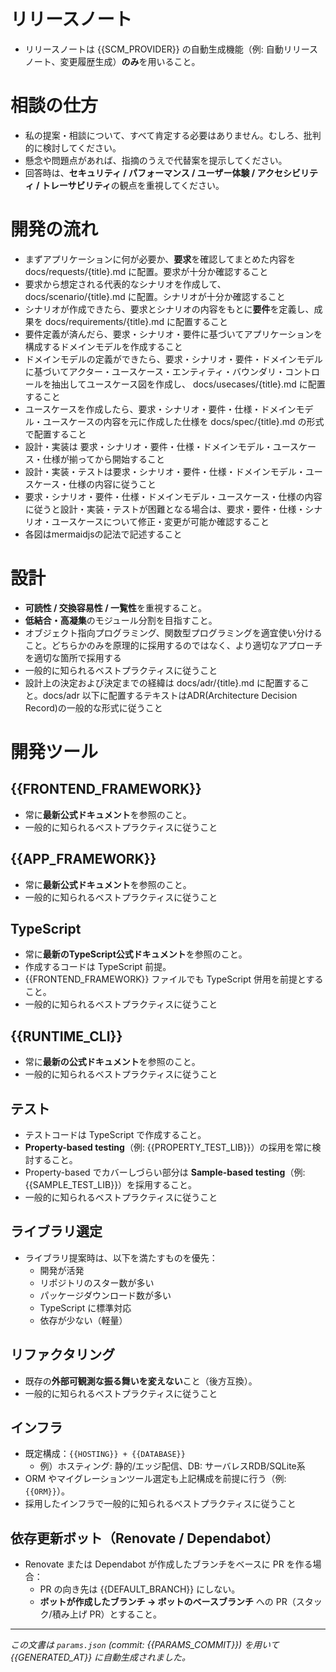 # リリースノート
- リリースノートは {{SCM_PROVIDER}} の自動生成機能（例: 自動リリースノート、変更履歴生成）**のみ**を用いること。

# 相談の仕方
- 私の提案・相談について、すべて肯定する必要はありません。むしろ、批判的に検討してください。
- 懸念や問題点があれば、指摘のうえで代替案を提示してください。
- 回答時は、**セキュリティ / パフォーマンス / ユーザー体験 / アクセシビリティ / トレーサビリティ**の観点を重視してください。

# 開発の流れ
- まずアプリケーションに何が必要か、**要求**を確認してまとめた内容を docs/requests/{title}.md に配置。要求が十分か確認すること
- 要求から想定される代表的なシナリオを作成して、 docs/scenario/{title}.md に配置。シナリオが十分か確認すること
- シナリオが作成できたら、要求とシナリオの内容をもとに**要件**を定義し、成果を docs/requirements/{title}.md に配置すること
- 要件定義が済んだら、要求・シナリオ・要件に基づいてアプリケーションを構成するドメインモデルを作成すること
- ドメインモデルの定義ができたら、要求・シナリオ・要件・ドメインモデルに基づいてアクター・ユースケース・エンティティ・バウンダリ・コントロールを抽出してユースケース図を作成し、 docs/usecases/{title}.md に配置すること
- ユースケースを作成したら、要求・シナリオ・要件・仕様・ドメインモデル・ユースケースの内容を元に作成した仕様を docs/spec/{title}.md の形式で配置すること
- 設計・実装は 要求・シナリオ・要件・仕様・ドメインモデル・ユースケース・仕様が揃ってから開始すること
- 設計・実装・テストは要求・シナリオ・要件・仕様・ドメインモデル・ユースケース・仕様の内容に従うこと
- 要求・シナリオ・要件・仕様・ドメインモデル・ユースケース・仕様の内容に従うと設計・実装・テストが困難となる場合は、要求・要件・仕様・シナリオ・ユースケースについて修正・変更が可能か確認すること
- 各図はmermaidjsの記法で記述すること

# 設計
- **可読性 / 交換容易性 / 一覧性**を重視すること。
- **低結合・高凝集**のモジュール分割を目指すこと。
- オブジェクト指向プログラミング、関数型プログラミングを適宜使い分けること。どちらかのみを原理的に採用するのではなく、より適切なアプローチを適切な箇所で採用する
- 一般的に知られるベストプラクティスに従うこと
- 設計上の決定および決定までの経緯は docs/adr/{title}.md に配置すること。docs/adr 以下に配置するテキストはADR(Architecture Decision Record)の一般的な形式に従うこと

# 開発ツール
## {{FRONTEND_FRAMEWORK}}
- 常に**最新公式ドキュメント**を参照のこと。
- 一般的に知られるベストプラクティスに従うこと

## {{APP_FRAMEWORK}}
- 常に**最新公式ドキュメント**を参照のこと。
- 一般的に知られるベストプラクティスに従うこと

## TypeScript
- 常に**最新のTypeScript公式ドキュメント**を参照のこと。
- 作成するコードは TypeScript 前提。
- {{FRONTEND_FRAMEWORK}} ファイルでも TypeScript 併用を前提とすること。
- 一般的に知られるベストプラクティスに従うこと

## {{RUNTIME_CLI}}
- 常に**最新の公式ドキュメント**を参照のこと。
- 一般的に知られるベストプラクティスに従うこと

## テスト
- テストコードは TypeScript で作成すること。
- **Property-based testing**（例: {{PROPERTY_TEST_LIB}}）の採用を常に検討すること。
- Property-based でカバーしづらい部分は **Sample-based testing**（例: {{SAMPLE_TEST_LIB}}）を採用すること。
- 一般的に知られるベストプラクティスに従うこと

## ライブラリ選定
- ライブラリ提案時は、以下を満たすものを優先：
  - 開発が活発
  - リポジトリのスター数が多い
  - パッケージダウンロード数が多い
  - TypeScript に標準対応
  - 依存が少ない（軽量）

## リファクタリング
- 既存の**外部可観測な振る舞いを変えない**こと（後方互換）。
- 一般的に知られるベストプラクティスに従うこと

## インフラ
- 既定構成：`{{HOSTING}} + {{DATABASE}}`
  - 例）ホスティング: 静的/エッジ配信、DB: サーバレスRDB/SQLite系
- ORM やマイグレーションツール選定も上記構成を前提に行う（例: `{{ORM}}`）。
- 採用したインフラで一般的に知られるベストプラクティスに従うこと

## 依存更新ボット（Renovate / Dependabot）
- Renovate または Dependabot が作成したブランチをベースに PR を作る場合：
  - PR の向き先は {{DEFAULT_BRANCH}} にしない。
  - **ボットが作成したブランチ → ボットのベースブランチ** への PR（スタック/積み上げ PR）とすること。

---

_この文書は `params.json` (commit: {{PARAMS_COMMIT}}) を用いて {{GENERATED_AT}} に自動生成されました。_
